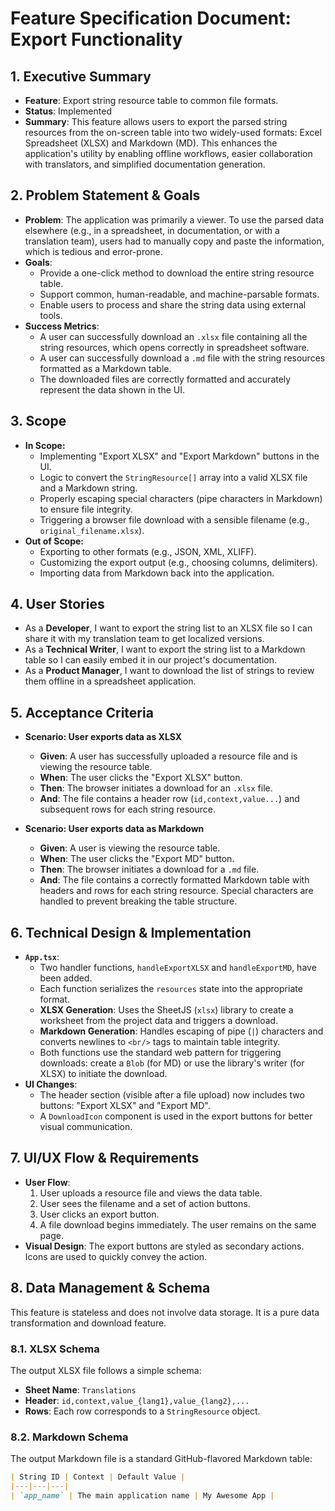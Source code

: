 
# Feature Specification Document: Export Functionality

## 1. Executive Summary

-   **Feature**: Export string resource table to common file formats.
-   **Status**: Implemented
-   **Summary**: This feature allows users to export the parsed string resources from the on-screen table into two widely-used formats: Excel Spreadsheet (XLSX) and Markdown (MD). This enhances the application's utility by enabling offline workflows, easier collaboration with translators, and simplified documentation generation.

## 2. Problem Statement & Goals

-   **Problem**: The application was primarily a viewer. To use the parsed data elsewhere (e.g., in a spreadsheet, in documentation, or with a translation team), users had to manually copy and paste the information, which is tedious and error-prone.
-   **Goals**:
    -   Provide a one-click method to download the entire string resource table.
    -   Support common, human-readable, and machine-parsable formats.
    -   Enable users to process and share the string data using external tools.
-   **Success Metrics**:
    -   A user can successfully download an `.xlsx` file containing all the string resources, which opens correctly in spreadsheet software.
    -   A user can successfully download a `.md` file with the string resources formatted as a Markdown table.
    -   The downloaded files are correctly formatted and accurately represent the data shown in the UI.

## 3. Scope

-   **In Scope:**
    -   Implementing "Export XLSX" and "Export Markdown" buttons in the UI.
    -   Logic to convert the `StringResource[]` array into a valid XLSX file and a Markdown string.
    -   Properly escaping special characters (pipe characters in Markdown) to ensure file integrity.
    -   Triggering a browser file download with a sensible filename (e.g., `original_filename.xlsx`).
-   **Out of Scope:**
    -   Exporting to other formats (e.g., JSON, XML, XLIFF).
    -   Customizing the export output (e.g., choosing columns, delimiters).
    -   Importing data from Markdown back into the application.

## 4. User Stories

-   As a **Developer**, I want to export the string list to an XLSX file so I can share it with my translation team to get localized versions.
-   As a **Technical Writer**, I want to export the string list to a Markdown table so I can easily embed it in our project's documentation.
-   As a **Product Manager**, I want to download the list of strings to review them offline in a spreadsheet application.

## 5. Acceptance Criteria

-   **Scenario: User exports data as XLSX**
    -   **Given**: A user has successfully uploaded a resource file and is viewing the resource table.
    -   **When**: The user clicks the "Export XLSX" button.
    -   **Then**: The browser initiates a download for an `.xlsx` file.
    -   **And**: The file contains a header row (`id,context,value...`) and subsequent rows for each string resource.

-   **Scenario: User exports data as Markdown**
    -   **Given**: A user is viewing the resource table.
    -   **When**: The user clicks the "Export MD" button.
    -   **Then**: The browser initiates a download for a `.md` file.
    -   **And**: The file contains a correctly formatted Markdown table with headers and rows for each string resource. Special characters are handled to prevent breaking the table structure.

## 6. Technical Design & Implementation

-   **`App.tsx`**:
    -   Two handler functions, `handleExportXLSX` and `handleExportMD`, have been added.
    -   Each function serializes the `resources` state into the appropriate format.
    -   **XLSX Generation**: Uses the SheetJS (`xlsx`) library to create a worksheet from the project data and triggers a download.
    -   **Markdown Generation**: Handles escaping of pipe (`|`) characters and converts newlines to `<br/>` tags to maintain table integrity.
    -   Both functions use the standard web pattern for triggering downloads: create a `Blob` (for MD) or use the library's writer (for XLSX) to initiate the download.
-   **UI Changes**:
    -   The header section (visible after a file upload) now includes two buttons: "Export XLSX" and "Export MD".
    -   A `DownloadIcon` component is used in the export buttons for better visual communication.

## 7. UI/UX Flow & Requirements

-   **User Flow**:
    1.  User uploads a resource file and views the data table.
    2.  User sees the filename and a set of action buttons.
    3.  User clicks an export button.
    4.  A file download begins immediately. The user remains on the same page.
-   **Visual Design**: The export buttons are styled as secondary actions. Icons are used to quickly convey the action.

## 8. Data Management & Schema

This feature is stateless and does not involve data storage. It is a pure data transformation and download feature.

### 8.1. XLSX Schema

The output XLSX file follows a simple schema:
-   **Sheet Name**: `Translations`
-   **Header**: `id,context,value_{lang1},value_{lang2},...`
-   **Rows**: Each row corresponds to a `StringResource` object.

### 8.2. Markdown Schema

The output Markdown file is a standard GitHub-flavored Markdown table:
```markdown
| String ID | Context | Default Value |
|---|---|---|
| `app_name` | The main application name | My Awesome App |
```